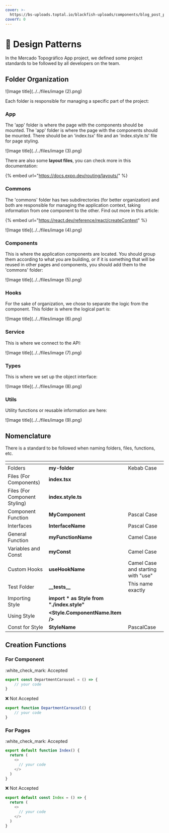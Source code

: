 ```yaml
---
cover: >-
  https://bs-uploads.toptal.io/blackfish-uploads/components/blog_post_page/content/cover_image_file/cover_image/1303284/regular_1708x683_cover-comprehensive-guide-javascript-design-patterns-cf0c7c0e69d51d97044a8431da9175e3.png
coverY: 0
---
```


# 🎯 Design Patterns

In the Mercado Topográfico App project, we defined some project standards to be followed by all developers on the team.

## Folder Organization

![Image title](../../files/image (2).png)

Each folder is responsible for managing a specific part of the project:

### App

The 'app' folder is where the page with the components should be mounted. The 'app' folder is where the page with the components should be mounted. There should be an 'index.tsx' file and an 'index.style.ts' file for page styling.

![Image title](../../files/image (3).png)

There are also some **layout files**, you can check more in this documentation:

{% embed url="https://docs.expo.dev/routing/layouts/" %}

### Commons

The 'commons' folder has two subdirectories (for better organization) and both are responsible for managing the application context, taking information from one component to the other. Find out more in this article:

{% embed url="https://react.dev/reference/react/createContext" %}

![Image title](../../files/image (4).png)

### Components

This is where the application components are located. You should group them according to what you are building, or if it is something that will be reused in other pages and components, you should add them to the 'commons' folder:

![Image title](../../files/image (5).png)

### Hooks

For the sake of organization, we chose to separate the logic from the component. This folder is where the logical part is:

![Image title](../../files/image (6).png)

### Service

This is where we connect to the API:

![Image title](../../files/image (7).png)

### Types

This is where we set up the object interface:

![Image title](../../files/image (8).png)

### Utils

Utility functions or reusable information are here:

![Image title](../../files/image (9).png)

## Nomenclature

There is a standard to be followed when naming folders, files, functions, etc.

<table data-view="cards"><thead><tr><th></th><th></th><th></th></tr></thead><tbody><tr><td>Folders</td><td><strong>my-folder</strong></td><td>Kebab Case</td></tr><tr><td>Files (For Components)</td><td><strong>index.tsx</strong></td><td></td></tr><tr><td>Files (For Component Styling)</td><td><strong>index.style.ts</strong></td><td></td></tr><tr><td>Component Function</td><td><strong>MyComponent</strong></td><td>Pascal Case</td></tr><tr><td>Interfaces</td><td><strong>InterfaceName</strong></td><td>Pascal Case</td></tr><tr><td>General Function</td><td><strong>myFunctionName</strong></td><td>Camel Case</td></tr><tr><td>Variables and Const</td><td><strong>myConst</strong></td><td>Camel Case</td></tr><tr><td>Custom Hooks</td><td><strong>useHookName</strong></td><td>Camel Case and starting with "use"</td></tr><tr><td>Test Folder</td><td><strong>__tests__</strong></td><td>This name exactly</td></tr><tr><td>Importing Style</td><td><strong>import * as Style from "./index.style"</strong></td><td></td></tr><tr><td>Using Style</td><td><strong>&#x3C;Style.ComponentName.Item /></strong></td><td></td></tr><tr><td>Const for Style</td><td><strong>StyleName</strong></td><td>PascalCase</td></tr></tbody></table>

## Creation Functions

### For Component

:white\_check\_mark: Accepted

```javascript
export const DepartmentCarousel = () => {
    // your code
}
```

:x: Not Accepted

```javascript
export function DepartmentCarousel() {
    // your code
}
```

### For Pages

:white\_check\_mark: Accepted

```javascript
export default function Index() {
  return (
    <>
      // your code
    </>
  )
}
```

:x: Not Accepted

```javascript
export default const Index = () => {
  return (
    <>
      // your code
    </>
  )
}
```


